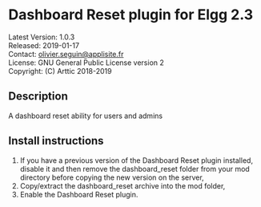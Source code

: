 Dashboard Reset plugin for Elgg 2.3
===================================

Latest Version: 1.0.3  
Released: 2019-01-17  
Contact: olivier.seguin@applisite.fr  
License: GNU General Public License version 2  
Copyright: (C) Arttic 2018-2019  


Description
-----------

A dashboard reset ability for users and admins


Install instructions
--------------------

1. If you have a previous version of the Dashboard Reset plugin installed, disable it and then remove the dashboard_reset folder from your mod directory before copying the new version on the server,
2. Copy/extract the dashboard_reset archive into the mod folder,
3. Enable the Dashboard Reset plugin.

